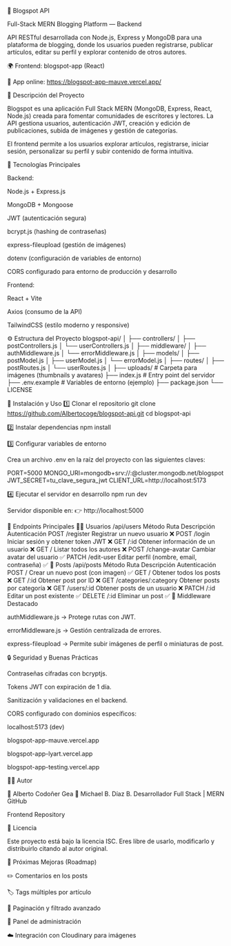 📰 Blogspot API

Full-Stack MERN Blogging Platform — Backend

API RESTful desarrollada con Node.js, Express y MongoDB para una plataforma de blogging, donde los usuarios pueden registrarse, publicar artículos, editar su perfil y explorar contenido de otros autores.

🌍 Frontend: blogspot-app (React)

🚀 App online: https://blogspot-app-mauve.vercel.app/

📌 Descripción del Proyecto

Blogspot es una aplicación Full Stack MERN (MongoDB, Express, React, Node.js) creada para fomentar comunidades de escritores y lectores.
La API gestiona usuarios, autenticación JWT, creación y edición de publicaciones, subida de imágenes y gestión de categorías.

El frontend permite a los usuarios explorar artículos, registrarse, iniciar sesión, personalizar su perfil y subir contenido de forma intuitiva.

🧩 Tecnologías Principales

Backend:

Node.js + Express.js

MongoDB + Mongoose

JWT (autenticación segura)

bcrypt.js (hashing de contraseñas)

express-fileupload (gestión de imágenes)

dotenv (configuración de variables de entorno)

CORS configurado para entorno de producción y desarrollo

Frontend:

React + Vite

Axios (consumo de la API)

TailwindCSS (estilo moderno y responsive)

⚙️ Estructura del Proyecto
blogspot-api/
│
├── controllers/
│   ├── postControllers.js
│   └── userControllers.js
│
├── middleware/
│   ├── authMiddleware.js
│   └── errorMiddleware.js
│
├── models/
│   ├── postModel.js
│   ├── userModel.js
│   └── errorModel.js
│
├── routes/
│   ├── postRoutes.js
│   └── userRoutes.js
│
├── uploads/                # Carpeta para imágenes (thumbnails y avatares)
├── index.js                # Entry point del servidor
├── .env.example            # Variables de entorno (ejemplo)
├── package.json
└── LICENSE

🚀 Instalación y Uso
1️⃣ Clonar el repositorio
git clone https://github.com/Albertocoge/blogspot-api.git
cd blogspot-api

2️⃣ Instalar dependencias
npm install

3️⃣ Configurar variables de entorno

Crea un archivo .env en la raíz del proyecto con las siguientes claves:

PORT=5000
MONGO_URI=mongodb+srv://<user>:<password>@cluster.mongodb.net/blogspot
JWT_SECRET=tu_clave_segura_jwt
CLIENT_URL=http://localhost:5173

4️⃣ Ejecutar el servidor en desarrollo
npm run dev


Servidor disponible en:
👉 http://localhost:5000

📡 Endpoints Principales
🧑‍💻 Usuarios /api/users
Método	Ruta	Descripción	Autenticación
POST	/register	Registrar un nuevo usuario	❌
POST	/login	Iniciar sesión y obtener token JWT	❌
GET	/:id	Obtener información de un usuario	❌
GET	/	Listar todos los autores	❌
POST	/change-avatar	Cambiar avatar del usuario	✅
PATCH	/edit-user	Editar perfil (nombre, email, contraseña)	✅
📝 Posts /api/posts
Método	Ruta	Descripción	Autenticación
POST	/	Crear un nuevo post (con imagen)	✅
GET	/	Obtener todos los posts	❌
GET	/:id	Obtener post por ID	❌
GET	/categories/:category	Obtener posts por categoría	❌
GET	/users/:id	Obtener posts de un usuario	❌
PATCH	/:id	Editar un post existente	✅
DELETE	/:id	Eliminar un post	✅
🧠 Middleware Destacado

authMiddleware.js → Protege rutas con JWT.

errorMiddleware.js → Gestión centralizada de errores.

express-fileupload → Permite subir imágenes de perfil o miniaturas de post.

🔒 Seguridad y Buenas Prácticas

Contraseñas cifradas con bcryptjs.

Tokens JWT con expiración de 1 día.

Sanitización y validaciones en el backend.

CORS configurado con dominios específicos:

localhost:5173 (dev)

blogspot-app-mauve.vercel.app

blogspot-app-lyart.vercel.app

blogspot-app-testing.vercel.app

🧑‍🎨 Autor

👤 Alberto Codoñer Gea
👤 Michael B. Díaz B.
Desarrollador Full Stack | MERN
GitHub

Frontend Repository

🪪 Licencia

Este proyecto está bajo la licencia ISC.
Eres libre de usarlo, modificarlo y distribuirlo citando al autor original.

🌟 Próximas Mejoras (Roadmap)

✏️ Comentarios en los posts

🏷️ Tags múltiples por artículo

🧭 Paginación y filtrado avanzado

🧰 Panel de administración

☁️ Integración con Cloudinary para imágenes

